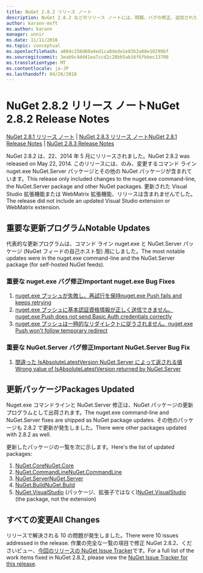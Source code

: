 ```yaml
---
title: NuGet 2.8.2 リリース ノート
description: NuGet 2.8.2 などのリリース ノートには、問題、バグの修正、追加された機能、および Dcr が知られています。
author: karann-msft
ms.author: karann
manager: unnir
ms.date: 11/11/2016
ms.topic: conceptual
ms.openlocfilehash: a004c250d60a4ed1ca8dede1e83b2a68e10299bf
ms.sourcegitcommit: 3eab9c4dd41ea7ccd2c28bb5ab16f6fbbec13708
ms.translationtype: MT
ms.contentlocale: ja-JP
ms.lasthandoff: 04/26/2018
---
```

# <a name="nuget-282-release-notes"></a><span data-ttu-id="f3e60-103">NuGet 2.8.2 リリース ノート</span><span class="sxs-lookup"><span data-stu-id="f3e60-103">NuGet 2.8.2 Release Notes</span></span>

<span data-ttu-id="f3e60-104">[NuGet 2.8.1 リリース ノート](../release-notes/nuget-2.8.1.md) | [NuGet 2.8.3 リリース ノート](../release-notes/nuget-2.8.3.md)</span><span class="sxs-lookup"><span data-stu-id="f3e60-104">[NuGet 2.8.1 Release Notes](../release-notes/nuget-2.8.1.md) | [NuGet 2.8.3 Release Notes](../release-notes/nuget-2.8.3.md)</span></span>

<span data-ttu-id="f3e60-105">NuGet 2.8.2 は、22、2014 年 5 月にリリースされました。</span><span class="sxs-lookup"><span data-stu-id="f3e60-105">NuGet 2.8.2 was released on May 22, 2014.</span></span>  <span data-ttu-id="f3e60-106">このリリースには、のみ、変更するコマンド ライン nuget.exe NuGet.Server パッケージとその他の NuGet パッケージが含まれています。</span><span class="sxs-lookup"><span data-stu-id="f3e60-106">This release only included changes to the nuget.exe command-line, the NuGet.Server package and other NuGet packages.</span></span>  <span data-ttu-id="f3e60-107">更新された Visual Studio 拡張機能または WebMatrix 拡張機能、リリースは含まれませんでした。</span><span class="sxs-lookup"><span data-stu-id="f3e60-107">The release did not include an updated Visual Studio extension or WebMatrix extension.</span></span>

## <a name="notable-updates"></a><span data-ttu-id="f3e60-108">重要な更新プログラム</span><span class="sxs-lookup"><span data-stu-id="f3e60-108">Notable Updates</span></span>

<span data-ttu-id="f3e60-109">代表的な更新プログラムは、コマンド ライン nuget.exe と NuGet.Server パッケージ (NuGet フィードの自己ホスト型) 用にしました。</span><span class="sxs-lookup"><span data-stu-id="f3e60-109">The most notable updates were in the nuget.exe command-line and the NuGet.Server package (for self-hosted NuGet feeds).</span></span>

### <a name="important-nugetexe-bug-fixes"></a><span data-ttu-id="f3e60-110">重要な nuget.exe バグ修正</span><span class="sxs-lookup"><span data-stu-id="f3e60-110">Important nuget.exe Bug Fixes</span></span>

1. [<span data-ttu-id="f3e60-111">nuget.exe プッシュが失敗し、再試行を保持</span><span class="sxs-lookup"><span data-stu-id="f3e60-111">nuget.exe Push fails and keeps retrying</span></span>](https://nuget.codeplex.com/workitem/4000)
1. [<span data-ttu-id="f3e60-112">nuget.exe プッシュに基本認証資格情報が正しく送信できません。</span><span class="sxs-lookup"><span data-stu-id="f3e60-112">nuget.exe Push does not send Basic Auth credentials correctly</span></span>](https://nuget.codeplex.com/workitem/4109)
1. [<span data-ttu-id="f3e60-113">nuget.exe プッシュは一時的なリダイレクトに従うされません。</span><span class="sxs-lookup"><span data-stu-id="f3e60-113">nuget.exe Push won't follow temporary redirect</span></span>](https://nuget.codeplex.com/workitem/4050)

### <a name="important-nugetserver-bug-fix"></a><span data-ttu-id="f3e60-114">重要な NuGet.Server バグ修正</span><span class="sxs-lookup"><span data-stu-id="f3e60-114">Important NuGet.Server Bug Fix</span></span>

1. [<span data-ttu-id="f3e60-115">間違った IsAbsoluteLatestVersion NuGet.Server によって返される値</span><span class="sxs-lookup"><span data-stu-id="f3e60-115">Wrong value of IsAbsoluteLatestVersion returned by NuGet.Server</span></span>](https://nuget.codeplex.com/workitem/4147)

## <a name="packages-updated"></a><span data-ttu-id="f3e60-116">更新パッケージ</span><span class="sxs-lookup"><span data-stu-id="f3e60-116">Packages Updated</span></span>

<span data-ttu-id="f3e60-117">Nuget.exe コマンドラインと NuGet.Server 修正は、NuGet パッケージの更新プログラムとして出荷されます。</span><span class="sxs-lookup"><span data-stu-id="f3e60-117">The nuget.exe command-line and NuGet.Server fixes are shipped as NuGet package updates.</span></span>  <span data-ttu-id="f3e60-118">その他のパッケージも 2.8.2 で更新が発生しました。</span><span class="sxs-lookup"><span data-stu-id="f3e60-118">There were other packages updated with 2.8.2 as well.</span></span>

<span data-ttu-id="f3e60-119">更新したパッケージの一覧を次に示します。</span><span class="sxs-lookup"><span data-stu-id="f3e60-119">Here's the list of updated packages:</span></span>

1. [<span data-ttu-id="f3e60-120">NuGet.Core</span><span class="sxs-lookup"><span data-stu-id="f3e60-120">NuGet.Core</span></span>](https://www.nuget.org/packages/NuGet.Core/)
1. [<span data-ttu-id="f3e60-121">NuGet.CommandLine</span><span class="sxs-lookup"><span data-stu-id="f3e60-121">NuGet.CommandLine</span></span>](https://www.nuget.org/packages/NuGet.CommandLine/)
1. [<span data-ttu-id="f3e60-122">NuGet.Server</span><span class="sxs-lookup"><span data-stu-id="f3e60-122">NuGet.Server</span></span>](https://www.nuget.org/packages/NuGet.Server/)
1. [<span data-ttu-id="f3e60-123">NuGet.Build</span><span class="sxs-lookup"><span data-stu-id="f3e60-123">NuGet.Build</span></span>](https://www.nuget.org/packages/NuGet.Build/)
1. <span data-ttu-id="f3e60-124">[NuGet.VisualStudio](https://www.nuget.org/packages/NuGet.VisualStudio/) (パッケージ、拡張子ではなく)</span><span class="sxs-lookup"><span data-stu-id="f3e60-124">[NuGet.VisualStudio](https://www.nuget.org/packages/NuGet.VisualStudio/) (the package, not the extension)</span></span>

## <a name="all-changes"></a><span data-ttu-id="f3e60-125">すべての変更</span><span class="sxs-lookup"><span data-stu-id="f3e60-125">All Changes</span></span>
<span data-ttu-id="f3e60-126">リリースで解決される 10 の問題が発生しました。</span><span class="sxs-lookup"><span data-stu-id="f3e60-126">There were 10 issues addressed in the release.</span></span> <span data-ttu-id="f3e60-127">作業の完全な一覧の項目で修正 NuGet 2.8.2、くださいビュー、[今回のリリースの NuGet Issue Tracker](https://nuget.codeplex.com/workitem/list/advanced?keyword=&status=All&type=All&priority=All&release=NuGet%202.8.2&assignedTo=All&component=All&sortField=LastUpdatedDate&sortDirection=Descending&page=0&reasonClosed=All)です。</span><span class="sxs-lookup"><span data-stu-id="f3e60-127">For a full list of the work items fixed in NuGet 2.8.2, please view the [NuGet Issue Tracker for this release](https://nuget.codeplex.com/workitem/list/advanced?keyword=&status=All&type=All&priority=All&release=NuGet%202.8.2&assignedTo=All&component=All&sortField=LastUpdatedDate&sortDirection=Descending&page=0&reasonClosed=All).</span></span>
